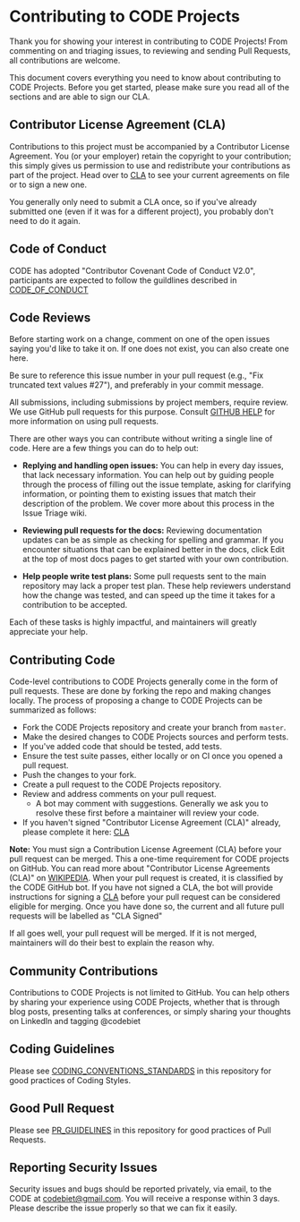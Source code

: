 # Contributing to CODE Projects

Thank you for showing your interest in contributing to CODE Projects! From commenting on and triaging issues, to reviewing and sending Pull Requests, all contributions are welcome.

This document covers everything you need to know about contributing to CODE Projects. Before you get started, please make sure you read all of the sections and are able to sign our CLA.

## Contributor License Agreement (CLA)

Contributions to this project must be accompanied by a Contributor License Agreement. You (or your employer) retain the copyright to your contribution; this simply gives us permission to use and redistribute your contributions as part of the project. Head over to [CLA](http://code.live) to see your current agreements on file or to sign a new one.

You generally only need to submit a CLA once, so if you've already submitted one (even if it was for a different project), you probably don't need to do it again.

## Code of Conduct

CODE has adopted "Contributor Covenant Code of Conduct V2.0", participants are expected to follow the guildlines described in [CODE_OF_CONDUCT](https://github.com/codebiet/clubassets/blob/master/CODE_OF_CONDUCT.md)

## Code Reviews

Before starting work on a change, comment on one of the open issues saying you'd like to take it on. If one does not exist, you can also create one here.

Be sure to reference this issue number in your pull request (e.g., "Fix truncated text values #27"), and preferably in your commit message.

All submissions, including submissions by project members, require review. We use GitHub pull requests for this purpose. Consult [GITHUB HELP](https://help.github.com/en/github/collaborating-with-issues-and-pull-requests/about-pull-requests) for more information on using pull requests.

There are other ways you can contribute without writing a single line of code. Here are a few things you can do to help out:

* **Replying and handling open issues:** You can help in every day issues, that lack necessary information. You can help out by guiding people through the process of filling out the issue template, asking for clarifying information, or pointing them to existing issues that match their description of the problem. We cover more about this process in the Issue Triage wiki.

* **Reviewing pull requests for the docs:** Reviewing documentation updates can be as simple as checking for spelling and grammar. If you encounter situations that can be explained better in the docs, click Edit at the top of most docs pages to get started with your own contribution.

* **Help people write test plans:** Some pull requests sent to the main repository may lack a proper test plan. These help reviewers understand how the change was tested, and can speed up the time it takes for a contribution to be accepted.

Each of these tasks is highly impactful, and maintainers will greatly appreciate your help.

## Contributing Code

Code-level contributions to CODE Projects generally come in the form of pull requests. These are done by forking the repo and making changes locally. The process of proposing a change to CODE Projects can be summarized as follows:

* Fork the CODE Projects repository and create your branch from `master`.
* Make the desired changes to CODE Projects sources and perform tests.
* If you've added code that should be tested, add tests.
* Ensure the test suite passes, either locally or on CI once you opened a pull request.
* Push the changes to your fork.
* Create a pull request to the CODE Projects repository.
* Review and address comments on your pull request.
    * A bot may comment with suggestions. Generally we ask you to resolve these first before a maintainer will review your code.
* If you haven't signed "Contributor License Agreement (CLA)" already, please complete it here: [CLA](http://code.live)

**Note:** You must sign a Contribution License Agreement (CLA) before your pull request can be merged. This a one-time requirement for CODE projects on GitHub. You can read more about "Contributor License Agreements (CLA)" on [WIKIPEDIA](https://en.wikipedia.org/wiki/Contributor_License_Agreement). When your pull request is created, it is classified by the CODE GitHub bot. If you have not signed a CLA, the bot will provide instructions for signing a [CLA](http://code.live) before your pull request can be considered eligible for merging. Once you have done so, the current and all future pull requests will be labelled as "CLA Signed"

If all goes well, your pull request will be merged. If it is not merged, maintainers will do their best to explain the reason why.

## Community Contributions

Contributions to CODE Projects is not limited to GitHub. You can help others by sharing your experience using CODE Projects, whether that is through blog posts, presenting talks at conferences, or simply sharing your thoughts on LinkedIn and tagging @codebiet

## Coding Guidelines

Please see [CODING_CONVENTIONS_STANDARDS](https://github.com/codebiet/clubassets/blob/master/CODING_CONVENTIONS_STANDARDS.md) in this repository for good practices of Coding Styles.

## Good Pull Request

Please see [PR_GUIDELINES](https://github.com/codebiet/clubassets/blob/master/PR_GUIDELINES.md) in this repository for good practices of Pull Requests.

## Reporting Security Issues

Security issues and bugs should be reported privately, via email, to the CODE at codebiet@gmail.com. You will receive a response within 3 days. Please describe the issue properly so that we can fix it easily.
